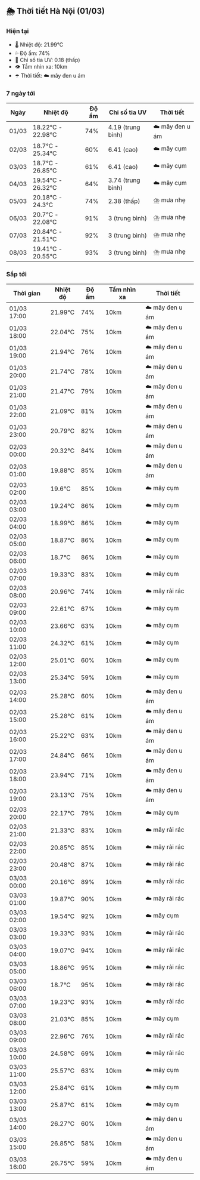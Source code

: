 ## 🌦️ Thời tiết Hà Nội (01/03)

### Hiện tại

- 🌡️ Nhiệt độ: 21.99℃
- 💦 Độ ẩm: 74%
- 🌟 Chỉ số tia UV: 0.18 (thấp)
- 👁️ Tầm nhìn xa: 10km
- ☂️ Thời tiết: ☁️ mây đen u ám

### 7 ngày tới

| Ngày | Nhiệt độ | Độ ẩm | Chỉ số tia UV | Thời tiết |
| --- | --- | --- | --- | --- |
| 01/03 | 18.22℃ - 22.98℃ | 74% | 4.19 (trung bình) | ☁️ mây đen u ám |
| 02/03 | 18.7℃ - 25.34℃ | 60% | 6.41 (cao) | ☁️ mây cụm |
| 03/03 | 18.7℃ - 26.85℃ | 61% | 6.41 (cao) | ☁️ mây cụm |
| 04/03 | 19.54℃ - 26.32℃ | 64% | 3.74 (trung bình) | ☁️ mây cụm |
| 05/03 | 20.18℃ - 24.3℃ | 74% | 2.38 (thấp) | ⛈️ mưa nhẹ |
| 06/03 | 20.7℃ - 22.08℃ | 91% | 3 (trung bình) | ⛈️ mưa nhẹ |
| 07/03 | 20.84℃ - 21.51℃ | 92% | 3 (trung bình) | ⛈️ mưa nhẹ |
| 08/03 | 19.41℃ - 20.55℃ | 93% | 3 (trung bình) | ⛈️ mưa nhẹ |

### Sắp tới

| Thời gian | Nhiệt độ | Độ ẩm | Tầm nhìn xa | Thời tiết |
| --- | --- | --- | --- | --- |
| 01/03 17:00 | 21.99℃ | 74% | 10km | ☁️ mây đen u ám |
| 01/03 18:00 | 22.04℃ | 75% | 10km | ☁️ mây đen u ám |
| 01/03 19:00 | 21.94℃ | 76% | 10km | ☁️ mây đen u ám |
| 01/03 20:00 | 21.74℃ | 78% | 10km | ☁️ mây đen u ám |
| 01/03 21:00 | 21.47℃ | 79% | 10km | ☁️ mây đen u ám |
| 01/03 22:00 | 21.09℃ | 81% | 10km | ☁️ mây đen u ám |
| 01/03 23:00 | 20.79℃ | 82% | 10km | ☁️ mây đen u ám |
| 02/03 00:00 | 20.32℃ | 84% | 10km | ☁️ mây đen u ám |
| 02/03 01:00 | 19.88℃ | 85% | 10km | ☁️ mây đen u ám |
| 02/03 02:00 | 19.6℃ | 85% | 10km | ☁️ mây cụm |
| 02/03 03:00 | 19.24℃ | 86% | 10km | ☁️ mây cụm |
| 02/03 04:00 | 18.99℃ | 86% | 10km | ☁️ mây cụm |
| 02/03 05:00 | 18.87℃ | 86% | 10km | ☁️ mây cụm |
| 02/03 06:00 | 18.7℃ | 86% | 10km | ☁️ mây cụm |
| 02/03 07:00 | 19.33℃ | 83% | 10km | ☁️ mây cụm |
| 02/03 08:00 | 20.96℃ | 74% | 10km | ☁️ mây rải rác |
| 02/03 09:00 | 22.61℃ | 67% | 10km | ☁️ mây cụm |
| 02/03 10:00 | 23.66℃ | 63% | 10km | ☁️ mây cụm |
| 02/03 11:00 | 24.32℃ | 61% | 10km | ☁️ mây cụm |
| 02/03 12:00 | 25.01℃ | 60% | 10km | ☁️ mây cụm |
| 02/03 13:00 | 25.34℃ | 59% | 10km | ☁️ mây cụm |
| 02/03 14:00 | 25.28℃ | 60% | 10km | ☁️ mây đen u ám |
| 02/03 15:00 | 25.28℃ | 61% | 10km | ☁️ mây đen u ám |
| 02/03 16:00 | 25.22℃ | 63% | 10km | ☁️ mây đen u ám |
| 02/03 17:00 | 24.84℃ | 66% | 10km | ☁️ mây đen u ám |
| 02/03 18:00 | 23.94℃ | 71% | 10km | ☁️ mây đen u ám |
| 02/03 19:00 | 23.13℃ | 75% | 10km | ☁️ mây đen u ám |
| 02/03 20:00 | 22.17℃ | 79% | 10km | ☁️ mây cụm |
| 02/03 21:00 | 21.33℃ | 83% | 10km | ☁️ mây rải rác |
| 02/03 22:00 | 20.85℃ | 85% | 10km | ☁️ mây rải rác |
| 02/03 23:00 | 20.48℃ | 87% | 10km | ☁️ mây rải rác |
| 03/03 00:00 | 20.16℃ | 89% | 10km | ☁️ mây rải rác |
| 03/03 01:00 | 19.87℃ | 90% | 10km | ☁️ mây rải rác |
| 03/03 02:00 | 19.54℃ | 92% | 10km | ☁️ mây cụm |
| 03/03 03:00 | 19.33℃ | 93% | 10km | ☁️ mây rải rác |
| 03/03 04:00 | 19.07℃ | 94% | 10km | ☁️ mây rải rác |
| 03/03 05:00 | 18.86℃ | 95% | 10km | ☁️ mây rải rác |
| 03/03 06:00 | 18.7℃ | 95% | 10km | ☁️ mây rải rác |
| 03/03 07:00 | 19.23℃ | 93% | 10km | ☁️ mây rải rác |
| 03/03 08:00 | 21.03℃ | 85% | 10km | ☁️ mây cụm |
| 03/03 09:00 | 22.96℃ | 76% | 10km | ☁️ mây rải rác |
| 03/03 10:00 | 24.58℃ | 69% | 10km | ☁️ mây rải rác |
| 03/03 11:00 | 25.57℃ | 63% | 10km | ☁️ mây cụm |
| 03/03 12:00 | 25.84℃ | 61% | 10km | ☁️ mây cụm |
| 03/03 13:00 | 25.87℃ | 61% | 10km | ☁️ mây cụm |
| 03/03 14:00 | 26.27℃ | 60% | 10km | ☁️ mây đen u ám |
| 03/03 15:00 | 26.85℃ | 58% | 10km | ☁️ mây đen u ám |
| 03/03 16:00 | 26.75℃ | 59% | 10km | ☁️ mây đen u ám |
